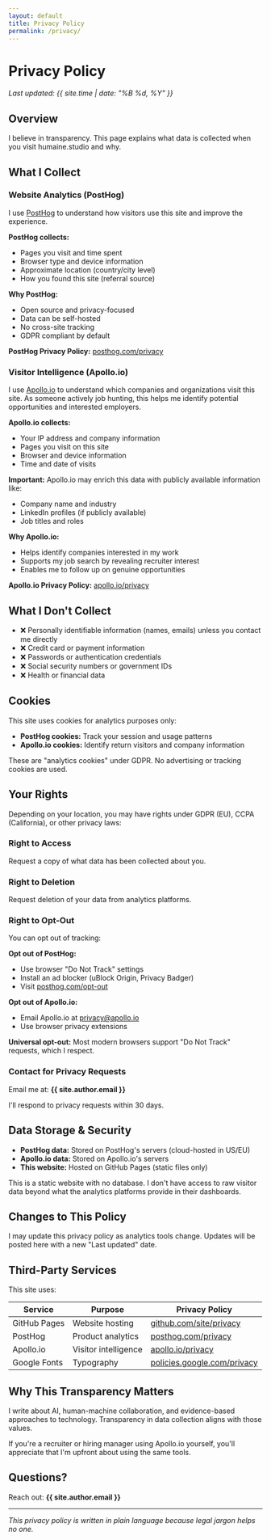 ```yaml
---
layout: default
title: Privacy Policy
permalink: /privacy/
---
```


# Privacy Policy

*Last updated: {{ site.time | date: "%B %d, %Y" }}*

## Overview

I believe in transparency. This page explains what data is collected when you visit humaine.studio and why.

## What I Collect

### Website Analytics (PostHog)

I use [PostHog](https://posthog.com) to understand how visitors use this site and improve the experience.

**PostHog collects:**
- Pages you visit and time spent
- Browser type and device information
- Approximate location (country/city level)
- How you found this site (referral source)

**Why PostHog:**
- Open source and privacy-focused
- Data can be self-hosted
- No cross-site tracking
- GDPR compliant by default

**PostHog Privacy Policy:** [posthog.com/privacy](https://posthog.com/privacy)

### Visitor Intelligence (Apollo.io)

I use [Apollo.io](https://www.apollo.io) to understand which companies and organizations visit this site. As someone actively job hunting, this helps me identify potential opportunities and interested employers.

**Apollo.io collects:**
- Your IP address and company information
- Pages you visit on this site
- Browser and device information
- Time and date of visits

**Important:** Apollo.io may enrich this data with publicly available information like:
- Company name and industry
- LinkedIn profiles (if publicly available)
- Job titles and roles

**Why Apollo.io:**
- Helps identify companies interested in my work
- Supports my job search by revealing recruiter interest
- Enables me to follow up on genuine opportunities

**Apollo.io Privacy Policy:** [apollo.io/privacy](https://www.apollo.io/privacy)

## What I Don't Collect

- ❌ Personally identifiable information (names, emails) unless you contact me directly
- ❌ Credit card or payment information
- ❌ Passwords or authentication credentials
- ❌ Social security numbers or government IDs
- ❌ Health or financial data

## Cookies

This site uses cookies for analytics purposes only:

- **PostHog cookies:** Track your session and usage patterns
- **Apollo.io cookies:** Identify return visitors and company information

These are "analytics cookies" under GDPR. No advertising or tracking cookies are used.

## Your Rights

Depending on your location, you may have rights under GDPR (EU), CCPA (California), or other privacy laws:

### Right to Access
Request a copy of what data has been collected about you.

### Right to Deletion
Request deletion of your data from analytics platforms.

### Right to Opt-Out
You can opt out of tracking:

**Opt out of PostHog:**
- Use browser "Do Not Track" settings
- Install an ad blocker (uBlock Origin, Privacy Badger)
- Visit [posthog.com/opt-out](https://posthog.com/opt-out)

**Opt out of Apollo.io:**
- Email Apollo.io at privacy@apollo.io
- Use browser privacy extensions

**Universal opt-out:**
Most modern browsers support "Do Not Track" requests, which I respect.

### Contact for Privacy Requests

Email me at: **{{ site.author.email }}**

I'll respond to privacy requests within 30 days.

## Data Storage & Security

- **PostHog data:** Stored on PostHog's servers (cloud-hosted in US/EU)
- **Apollo.io data:** Stored on Apollo.io's servers
- **This website:** Hosted on GitHub Pages (static files only)

This is a static website with no database. I don't have access to raw visitor data beyond what the analytics platforms provide in their dashboards.

## Changes to This Policy

I may update this privacy policy as analytics tools change. Updates will be posted here with a new "Last updated" date.

## Third-Party Services

This site uses:

| Service | Purpose | Privacy Policy |
|---------|---------|----------------|
| GitHub Pages | Website hosting | [github.com/site/privacy](https://docs.github.com/en/site-policy/privacy-policies/github-general-privacy-statement) |
| PostHog | Product analytics | [posthog.com/privacy](https://posthog.com/privacy) |
| Apollo.io | Visitor intelligence | [apollo.io/privacy](https://www.apollo.io/privacy) |
| Google Fonts | Typography | [policies.google.com/privacy](https://policies.google.com/privacy) |

## Why This Transparency Matters

I write about AI, human-machine collaboration, and evidence-based approaches to technology. Transparency in data collection aligns with those values.

If you're a recruiter or hiring manager using Apollo.io yourself, you'll appreciate that I'm upfront about using the same tools.

## Questions?

Reach out: **{{ site.author.email }}**

---

*This privacy policy is written in plain language because legal jargon helps no one.*
